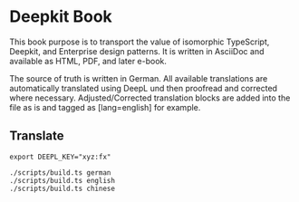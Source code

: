# Deepkit Book

This book purpose is to transport the value of isomorphic TypeScript, Deepkit, and Enterprise design patterns. It is written in AsciiDoc and available as HTML, PDF, and later e-book.

The source of truth is written in German. All available translations are automatically translated using DeepL und then proofread and corrected where necessary. 
Adjusted/Corrected translation blocks are added into the file as is and tagged as [lang=english] for example.

## Translate

```shell
export DEEPL_KEY="xyz:fx"

./scripts/build.ts german
./scripts/build.ts english
./scripts/build.ts chinese
```
